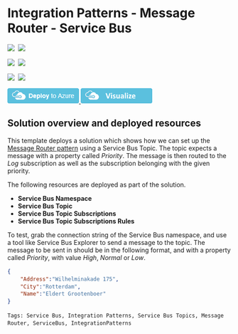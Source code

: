 # Integration Patterns - Message Router - Service Bus

<IMG SRC="https://azurequickstartsservice.blob.core.windows.net/badges/101-integrationpatterns-messagerouter-servicebus/PublicLastTestDate.svg" />&nbsp;
<IMG SRC="https://azurequickstartsservice.blob.core.windows.net/badges/101-integrationpatterns-messagerouter-servicebus/PublicDeployment.svg" />&nbsp;

<IMG SRC="https://azurequickstartsservice.blob.core.windows.net/badges/101-integrationpatterns-messagerouter-servicebus/FairfaxLastTestDate.svg" />&nbsp;
<IMG SRC="https://azurequickstartsservice.blob.core.windows.net/badges/101-integrationpatterns-messagerouter-servicebus/FairfaxDeployment.svg" />&nbsp;

<IMG SRC="https://azurequickstartsservice.blob.core.windows.net/badges/101-integrationpatterns-messagerouter-servicebus/BestPracticeResult.svg" />&nbsp;
<IMG SRC="https://azurequickstartsservice.blob.core.windows.net/badges/101-integrationpatterns-messagerouter-servicebus/CredScanResult.svg" />&nbsp;

<a href="https://portal.azure.com/#create/Microsoft.Template/uri/https%3A%2F%2Fraw.githubusercontent.com%2FAzure%2Fazure-quickstart-templates%2Fmaster%2F101-integrationpatterns-messagerouter-servicebus%2Fazuredeploy.json" target="_blank">
<img src="https://raw.githubusercontent.com/Azure/azure-quickstart-templates/master/1-CONTRIBUTION-GUIDE/images/deploytoazure.png"/>
</a>
<a href="http://armviz.io/#/?load=https%3A%2F%2Fraw.githubusercontent.com%2FAzure%2Fazure-quickstart-templates%2Fmaster%2F101-integrationpatterns-messagerouter-servicebus%2Fazuredeploy.json" target="_blank">
<img src="https://raw.githubusercontent.com/Azure/azure-quickstart-templates/master/1-CONTRIBUTION-GUIDE/images/visualizebutton.png"/>
</a>

## Solution overview and deployed resources

This template deploys a solution which shows how we can set up the <a href="http://www.enterpriseintegrationpatterns.com/patterns/messaging/MessageRouter.html" target="_blank">Message Router pattern</a> using a Service Bus Topic. The topic expects a message with a property called *Priority*. The message is then routed to the *Log* subscription as well as the subscription belonging with the given priority.

The following resources are deployed as part of the solution.

+ **Service Bus Namespace**
+ **Service Bus Topic**
+ **Service Bus Topic Subscriptions**
+ **Service Bus Topic Subscriptions Rules**

To test, grab the connection string of the Service Bus namespace, and use a tool like Service Bus Explorer to send a message to the topic. The message to be sent in should be in the following format, and with a property called *Priority*, with value *High*, *Normal* or *Low*.

```json
{
	"Address":"Wilhelminakade 175",
	"City":"Rotterdam",
	"Name":"Eldert Grootenboer"
}
```

`Tags: Service Bus, Integration Patterns, Service Bus Topics, Message Router, ServiceBus, IntegrationPatterns`

